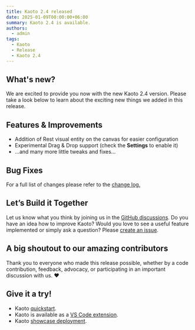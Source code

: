 ```yaml
---
title: Kaoto 2.4 released
date: 2025-01-09T00:00:00+06:00
summary: Kaoto 2.4 is available.
authors:
  - admin
tags:
  - Kaoto
  - Release
  - Kaoto 2.4
---
```

## What's new?

We are excited to provide you now with the new Kaoto 2.4 version. 
Please take a look below to learn about the exciting new things we added in this release.

## Features & Improvements

* Addition of Rest visual entity on the canvas for easier configuration
* Experimental Drag & Drop support (check the __Settings__ to enable it)
* ...and many more little tweaks and fixes...

## Bug Fixes

For a full list of changes please refer to the [change log.](https://github.com/KaotoIO/kaoto/releases/tag/2.4.0)

## Let’s Build it Together

Let us know what you think by joining us in the [GitHub discussions](https://github.com/orgs/KaotoIO/discussions).
Do you have an idea how to improve Kaoto? Would you love to see a useful feature implemented or simply ask a question? Please [create an issue](https://github.com/KaotoIO/kaoto/issues/new/choose).

## A big shoutout to our amazing contributors
Thank you to everyone who made this release possible, whether by a code contribution, feedback, advocacy, or participating in an important discussion with us. ❤️

## Give it a try!

* Kaoto [quickstart](/docs/quickstart/).
* Kaoto is available as a [VS Code extension](https://marketplace.visualstudio.com/items?itemName=redhat.vscode-kaoto).
* Kaoto [showcase deployment](https://red.ht/kaoto).
